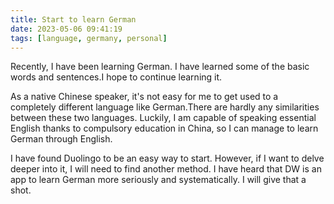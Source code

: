 ```yaml
---
title: Start to learn German
date: 2023-05-06 09:41:19
tags: [language, germany, personal]
---
```


Recently, I have been learning German. I have learned some of the basic words and sentences.I hope to continue learning it.

As a native Chinese speaker, it's not easy for me to get used to a completely different language like German.There are hardly any similarities between these two languages. Luckily, I am capable of speaking essential English thanks to compulsory education in China, so I can manage to learn German through English.

I have found Duolingo to be an easy way to start. However, if I want to delve deeper into it, I will need to find another method. I have heard that DW is an app to learn German more seriously and systematically. I will give that a shot.

